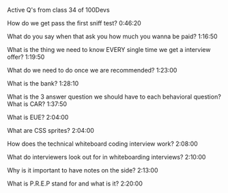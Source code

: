 Active Q's from class 34 of 100Devs

How do we get pass the first sniff test? 
0:46:20

What do you say when that ask you how much you wanna be paid?
1:16:50

What is the thing we need to know EVERY single time we get a interview offer?
1:19:50

What do we need to do once we are recommended?
1:23:00

What is the bank?
1:28:10

What is the 3 answer question we should have to each behavioral question?
What is CAR?
1:37:50

What is EUE?
2:04:00

What are CSS sprites?
2:04:00

How does the technical whiteboard coding interview work?
2:08:00

What do interviewers look out for in whiteboarding interviews?
2:10:00

Why is it important to have notes on the side?
2:13:00

What is P.R.E.P stand for and what is it?
2:20:00

